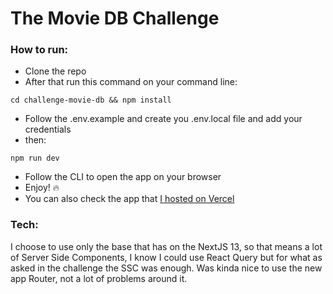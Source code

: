 # The Movie DB Challenge

### How to run:

- Clone the repo
- After that run this command on your command line:

```
cd challenge-movie-db && npm install

```

- Follow the .env.example and create you .env.local file and add your credentials
- then:

```
npm run dev
```

- Follow the CLI to open the app on your browser
- Enjoy! :fire:
- You can also check the app that [I hosted on Vercel](https://challange-movie-db.vercel.app/)

### Tech:

I choose to use only the base that has on the NextJS 13, so that means a lot of Server Side Components, I know I could use React Query but for what as asked in the challenge the SSC was enough. Was kinda nice to use the new app Router, not a lot of problems around it.
